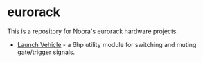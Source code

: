 # eurorack
This is a repository for Noora's eurorack hardware projects.

* [Launch Vehicle](launch-vehicle/) - a 6hp utility module for switching and
  muting gate/trigger signals.

